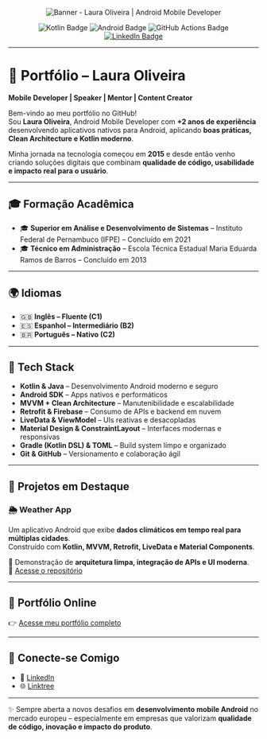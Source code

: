 <!-- Banner de Apresentação -->
<p align="center">
  <img src="https://media.licdn.com/dms/image/v2/D4D03AQFOXbt5U3Slig/profile-displayphoto-shrink_400_400/profile-displayphoto-shrink_400_400/0/1709545079989?e=1762387200&v=beta&t=Pt2wLqnV_w7MwjAUOHhgmQko3ZYddOcQi6QDyCugdws" alt="Banner - Laura Oliveira | Android Mobile Developer" />
</p>

<!-- Badges -->
<p align="center">
  <img src="https://img.shields.io/badge/Kotlin-7F52FF?logo=kotlin&logoColor=white&style=for-the-badge" alt="Kotlin Badge"/>
  <img src="https://img.shields.io/badge/Android-3DDC84?logo=android&logoColor=white&style=for-the-badge" alt="Android Badge"/>
  <img src="https://img.shields.io/badge/GitHub%20Actions-2088FF?logo=githubactions&logoColor=white&style=for-the-badge" alt="GitHub Actions Badge"/>
  <a href="https://www.linkedin.com/in/laura-oliveira-mobile/">
    <img src="https://img.shields.io/badge/LinkedIn-0A66C2?logo=linkedin&logoColor=white&style=for-the-badge" alt="LinkedIn Badge"/>
  </a>
</p>

---

# 📱 Portfólio – Laura Oliveira  

**Mobile Developer | Speaker | Mentor | Content Creator**  

Bem-vindo ao meu portfólio no GitHub!  
Sou **Laura Oliveira**, Android Mobile Developer com **+2 anos de experiência** desenvolvendo aplicativos nativos para Android, aplicando **boas práticas, Clean Architecture e Kotlin moderno**.  

Minha jornada na tecnologia começou em **2015** e desde então venho criando soluções digitais que combinam **qualidade de código, usabilidade e impacto real para o usuário**.  

---

## 🎓 Formação Acadêmica
- 🎓 **Superior em Análise e Desenvolvimento de Sistemas** – Instituto Federal de Pernambuco (IFPE) – Concluído em 2021  
- 🎓 **Técnico em Administração** – Escola Técnica Estadual Maria Eduarda Ramos de Barros – Concluído em 2013  

---

## 🌍 Idiomas
- 🇬🇧 **Inglês – Fluente (C1)**  
- 🇪🇸 **Espanhol – Intermediário (B2)**  
- 🇧🇷 **Português – Nativo (C2)**  

---

## 🚀 Tech Stack
- **Kotlin & Java** – Desenvolvimento Android moderno e seguro  
- **Android SDK** – Apps nativos e performáticos  
- **MVVM + Clean Architecture** – Manutenibilidade e escalabilidade  
- **Retrofit & Firebase** – Consumo de APIs e backend em nuvem  
- **LiveData & ViewModel** – UIs reativas e desacopladas  
- **Material Design & ConstraintLayout** – Interfaces modernas e responsivas  
- **Gradle (Kotlin DSL) & TOML** – Build system limpo e organizado  
- **Git & GitHub** – Versionamento e colaboração ágil  

---

## 📂 Projetos em Destaque

### 🌦 Weather App  
Um aplicativo Android que exibe **dados climáticos em tempo real para múltiplas cidades**.  
Construído com **Kotlin, MVVM, Retrofit, LiveData e Material Components**.  

📌 Demonstração de **arquitetura limpa, integração de APIs e UI moderna**.  
🔗 [Acesse o repositório](https://github.com/Laura-Oliveira/Weather-App)  

---

## 📌 Portfólio Online
👉 [Acesse meu portfólio completo](https://laura-oliveira.github.io/)  

---

## 💼 Conecte-se Comigo
- 🔗 [LinkedIn](https://www.linkedin.com/in/laura-oliveira-mobile/)  
- 🌐 [Linktree](https://linktr.ee/Laura_Oliveira)  

---

✨ Sempre aberta a novos desafios em **desenvolvimento mobile Android** no mercado europeu – especialmente em empresas que valorizam **qualidade de código, inovação e impacto do produto**.

